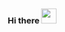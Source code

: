 ### Hi there <img src="https://raw.githubusercontent.com/MartinHeinz/MartinHeinz/master/wave.gif" width="30px">

<!--
**harikrishna9/harikrishna9** is a ✨ _special_ ✨ repository because its `README.md` (this file) appears on your GitHub profile.


<h1 align='center'><i> Stay awesome !</i></h1>
[![Header](https://raw.githubusercontent.com/MartinHeinz/<OWNER>/<OWNER>/readme_header.png "Header")](https://some-url.dev/)

